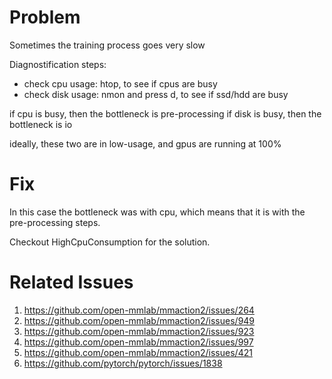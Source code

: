 # Problem
Sometimes the training process goes very slow

Diagnostification steps:
- check cpu usage: htop, to see if cpus are busy
- check disk usage: nmon and press d, to see if ssd/hdd are busy

if cpu is busy, then the bottleneck is pre-processing
if disk is busy, then the bottleneck is io

ideally, these two are in low-usage, and gpus are running at 100%

# Fix

In this case the bottleneck was with cpu, which means that it is with the pre-processing steps.

Checkout HighCpuConsumption for the solution.

# Related Issues
1. https://github.com/open-mmlab/mmaction2/issues/264
2. https://github.com/open-mmlab/mmaction2/issues/949
3. https://github.com/open-mmlab/mmaction2/issues/923
4. https://github.com/open-mmlab/mmaction2/issues/997
5. https://github.com/open-mmlab/mmaction2/issues/421
6. https://github.com/pytorch/pytorch/issues/1838
